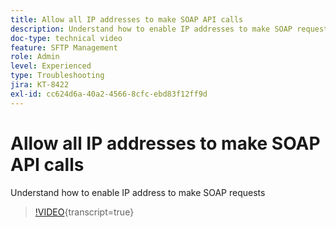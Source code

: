 ```yaml
---
title: Allow all IP addresses to make SOAP API calls
description: Understand how to enable IP addresses to make SOAP requests
doc-type: technical video
feature: SFTP Management
role: Admin
level: Experienced
type: Troubleshooting
jira: KT-8422
exl-id: cc624d6a-40a2-4566-8cfc-ebd83f12ff9d
---
```

# Allow all IP addresses to make SOAP API calls

Understand how to enable IP address to make SOAP requests

>[!VIDEO](https://video.tv.adobe.com/v/335978?quality=12&learn=on){transcript=true}
